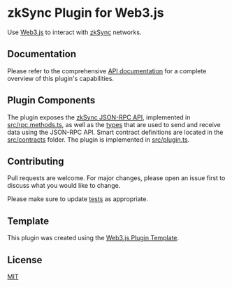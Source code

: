 # zkSync Plugin for Web3.js

Use [Web3.js](https://web3js.org/) to interact with [zkSync](https://zksync.io/) networks.

## Documentation

Please refer to the comprehensive
[API documentation](https://chainsafe.github.io/web3-plugin-zksync/) for a complete overview of this
plugin's capabilities.

## Plugin Components

The plugin exposes the [zkSync JSON-RPC API](https://docs.zksync.io/build/api.html), implemented in
[src/rpc.methods.ts](src/rpc.methods.ts), as well as the [types](src/types.ts) that are used to send
and receive data using the JSON-RPC API. Smart contract definitions are located in the
[src/contracts](src/contracts) folder. The plugin is implemented in [src/plugin.ts](src/plugin.ts).

## Contributing

Pull requests are welcome. For major changes, please open an issue first to discuss what you would
like to change.

Please make sure to update [tests](test) as appropriate.

## Template

This plugin was created using the
[Web3.js Plugin Template](https://github.com/web3/web3.js-plugin-template).

## License

[MIT](https://choosealicense.com/licenses/mit/)
